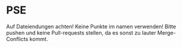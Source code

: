 # PSE


Auf Dateiendungen achten! Keine Punkte im namen verwenden!
Bitte pushen und keine Pull-requests stellen, da es sonst zu lauter Merge-Conflicts kommt.
